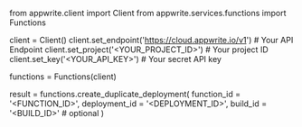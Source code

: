 from appwrite.client import Client
from appwrite.services.functions import Functions

client = Client()
client.set_endpoint('https://cloud.appwrite.io/v1') # Your API Endpoint
client.set_project('<YOUR_PROJECT_ID>') # Your project ID
client.set_key('<YOUR_API_KEY>') # Your secret API key

functions = Functions(client)

result = functions.create_duplicate_deployment(
    function_id = '<FUNCTION_ID>',
    deployment_id = '<DEPLOYMENT_ID>',
    build_id = '<BUILD_ID>' # optional
)
